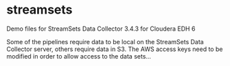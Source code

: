 # streamsets
Demo files for StreamSets Data Collector 3.4.3 for Cloudera EDH 6

Some of the pipelines require data to be local on the StreamSets Data Collector server, others require data in S3.
The AWS access keys need to be modified in order to allow access to the data sets...
